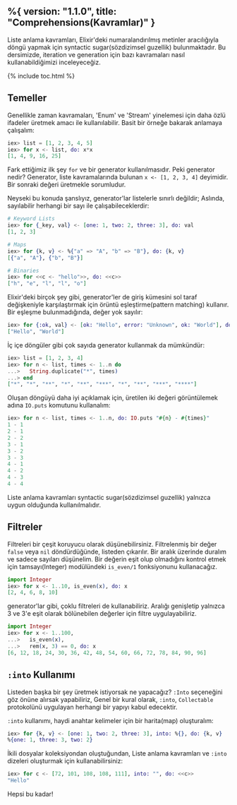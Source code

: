 %{
  version: "1.1.0",
  title: "Comprehensions(Kavramlar)"
}
---

Liste anlama kavramları, Elixir'deki numaralandırılmış metinler aracılığıyla döngü yapmak için syntactic sugar(sözdizimsel guzellik) bulunmaktadır. Bu dersimizde, iteration ve generation için bazı kavramaları nasıl kullanabildiğimizi inceleyeceğiz.

{% include toc.html %}

## Temeller

Genellikle zaman kavramaları, 'Enum' ve 'Stream' yinelemesi için daha özlü ifadeler üretmek amacı ile kullanılabilir. Basit bir örneğe bakarak anlamaya çalışalım:

```elixir
iex> list = [1, 2, 3, 4, 5]
iex> for x <- list, do: x*x
[1, 4, 9, 16, 25]
```

Fark ettiğimiz ilk şey `for` ve bir generator kullanılmasıdır.  Peki generator nedir? Generator, liste kavramalarında bulunan `x <- [1, 2, 3, 4]` deyimidir. Bir sonraki değeri üretmekle sorumludur.

Neyseki bu konuda şanslıyız, generator'lar listelerle sınırlı değildir; Aslında, sayılabilir herhangi bir sayı ile çalışabileceklerdir:

```elixir
# Keyword Lists
iex> for {_key, val} <- [one: 1, two: 2, three: 3], do: val
[1, 2, 3]

# Maps
iex> for {k, v} <- %{"a" => "A", "b" => "B"}, do: {k, v}
[{"a", "A"}, {"b", "B"}]

# Binaries
iex> for <<c <- "hello">>, do: <<c>>
["h", "e", "l", "l", "o"]
```

Elixir'deki birçok şey gibi, generator'ler de giriş kümesini sol taraf değişkeniyle karşılaştırmak için örüntü eşleştirme(pattern matching) kullanır. Bir eşleşme bulunmadığında, değer yok sayılır:

```elixir
iex> for {:ok, val} <- [ok: "Hello", error: "Unknown", ok: "World"], do: val
["Hello", "World"]
```

İç içe döngüler gibi çok sayıda generator kullanmak da mümkündür:

```elixir
iex> list = [1, 2, 3, 4]
iex> for n <- list, times <- 1..n do
...>   String.duplicate("*", times)
...> end
["*", "*", "**", "*", "**", "***", "*", "**", "***", "****"]
```

Oluşan döngüyü daha iyi açıklamak için, üretilen iki değeri görüntülemek adına `IO.puts` komutunu kullanalım:

```elixir
iex> for n <- list, times <- 1..n, do: IO.puts "#{n} - #{times}"
1 - 1
2 - 1
2 - 2
3 - 1
3 - 2
3 - 3
4 - 1
4 - 2
4 - 3
4 - 4
```

Liste anlama kavramları syntactic sugar(sözdizimsel guzellik) yalnızca uygun olduğunda kullanılmalıdır.

## Filtreler

Filtreleri bir çeşit koruyucu olarak düşünebilirsiniz. Filtrelenmiş bir değer `false` veya `nil` döndürdüğünde, listeden çıkarılır. Bir aralık üzerinde duralım ve sadece sayıları düşünelim. Bir değerin eşit olup olmadığını kontrol etmek için tamsayı(Integer) modülündeki `is_even/1` fonksiyonunu kullanacağız.

```elixir
import Integer
iex> for x <- 1..10, is_even(x), do: x
[2, 4, 6, 8, 10]
```

generator'lar gibi, çoklu filtreleri de kullanabiliriz. Aralığı genişletip yalnızca 3 ve 3'e eşit olarak bölünebilen değerler için filtre uygulayabiliriz.

```elixir
import Integer
iex> for x <- 1..100,
...>   is_even(x),
...>   rem(x, 3) == 0, do: x
[6, 12, 18, 24, 30, 36, 42, 48, 54, 60, 66, 72, 78, 84, 90, 96]
```

## `:into` Kullanımı

Listeden başka bir şey üretmek istiyorsak ne yapacağız? `:Into` seçeneğini göz önüne alırsak yapabiliriz, Genel bir kural olarak, `:into`, `Collectable` protokolünü uygulayan herhangi bir yapıyı kabul edecektir.

`:into` kullanımı, haydi anahtar kelimeler için bir harita(map) oluşturalım:

```elixir
iex> for {k, v} <- [one: 1, two: 2, three: 3], into: %{}, do: {k, v}
%{one: 1, three: 3, two: 2}
```

İkili dosyalar koleksiyondan oluştuğundan, Liste anlama kavramları ve `:into` dizeleri oluşturmak için kullanabilirsiniz:

```elixir
iex> for c <- [72, 101, 108, 108, 111], into: "", do: <<c>>
"Hello"
```

Hepsi bu kadar!
